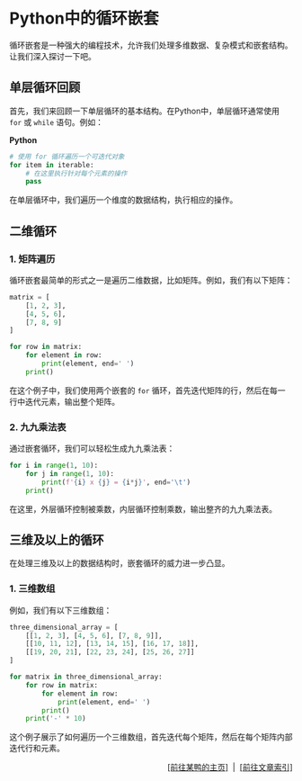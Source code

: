 # Python中的循环嵌套

循环嵌套是一种强大的编程技术，允许我们处理多维数据、复杂模式和嵌套结构。让我们深入探讨一下吧。

## 单层循环回顾

首先，我们来回顾一下单层循环的基本结构。在Python中，单层循环通常使用 `for` 或 `while` 语句。例如：

**Python**

```python
# 使用 for 循环遍历一个可迭代对象
for item in iterable:
    # 在这里执行针对每个元素的操作
    pass
```

在单层循环中，我们遍历一个维度的数据结构，执行相应的操作。

## 二维循环

### 1. 矩阵遍历

循环嵌套最简单的形式之一是遍历二维数据，比如矩阵。例如，我们有以下矩阵：

```python
matrix = [
    [1, 2, 3],
    [4, 5, 6],
    [7, 8, 9]
]

for row in matrix:
    for element in row:
        print(element, end=' ')
    print()
```

在这个例子中，我们使用两个嵌套的 `for` 循环，首先迭代矩阵的行，然后在每一行中迭代元素，输出整个矩阵。

### 2. 九九乘法表

通过嵌套循环，我们可以轻松生成九九乘法表：

```python
for i in range(1, 10):
    for j in range(1, 10):
        print(f'{i} x {j} = {i*j}', end='\t')
    print()
```

在这里，外层循环控制被乘数，内层循环控制乘数，输出整齐的九九乘法表。

## 三维及以上的循环

在处理三维及以上的数据结构时，嵌套循环的威力进一步凸显。

### 1. 三维数组

例如，我们有以下三维数组：

```python
three_dimensional_array = [
    [[1, 2, 3], [4, 5, 6], [7, 8, 9]],
    [[10, 11, 12], [13, 14, 15], [16, 17, 18]],
    [[19, 20, 21], [22, 23, 24], [25, 26, 27]]
]

for matrix in three_dimensional_array:
    for row in matrix:
        for element in row:
            print(element, end=' ')
        print()
    print('-' * 10)
```

这个例子展示了如何遍历一个三维数组，首先迭代每个矩阵，然后在每个矩阵内部迭代行和元素。

<div style="text-align: right;">
    <a href="https://duckduckstudio.github.io/yazicbs.github.io/" target="_blank">[前往某鸭的主页]</a>
    &nbsp;|&nbsp;
    <a href="https://duckduckstudio.github.io/yazicbs.github.io/Articles/Articles/" target="_blank">[前往文章索引]</a>
</div>
